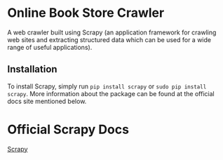 # Online Book Store Crawler
A web crawler built using Scrapy (an application framework for crawling web sites
and extracting structured data which can be used for a wide range of useful
applications).

## Installation
To install Scrapy, simply run `pip install scrapy` or `sudo pip install scrapy`.
More information about the package can be found at the official docs site mentioned
below.

# Official Scrapy Docs
[Scrapy](http://docs.scrapy.org/en/latest/index.html)
